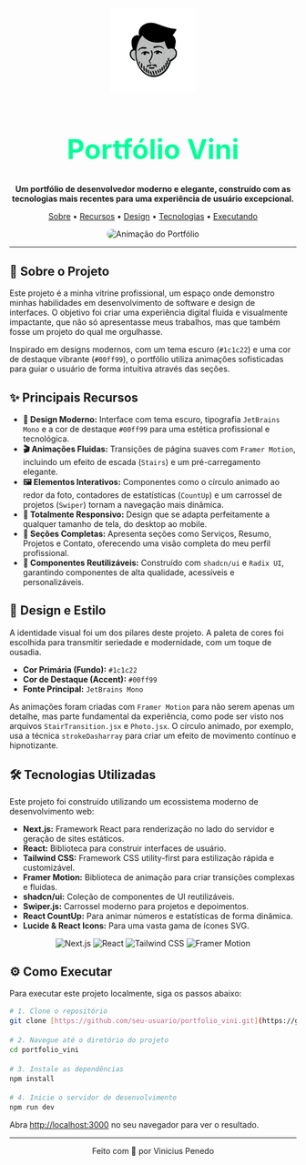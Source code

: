 <br/>
<div align="center">
  <img src="public/assets/face.png" width="150" alt="Logo">
  <h1 align="center" style="color: #00ff99; font-size: 3rem;">Portfólio Vini</h1>
  <p align="center">
    <strong>Um portfólio de desenvolvedor moderno e elegante, construído com as tecnologias mais recentes para uma experiência de usuário excepcional.</strong>
  </p>
  <p align="center">
    <a href="#-sobre-o-projeto">Sobre</a> •
    <a href="#-principais-recursos">Recursos</a> •
    <a href="#-design-e-estilo">Design</a> •
    <a href="#-tecnologias-utilizadas">Tecnologias</a> •
    <a href="#-como-executar">Executando</a>
  </p>
</div>

<div align="center">
  <img src="[https://i.imgur.com/8b1nZ9G.gif](https://media3.giphy.com/media/v1.Y2lkPTc5MGI3NjExdXB4d2c3MmF0eHl2ZjRrZjNxdmZpd3lvYmxoNHEwNTgzZGlsM2J1dCZlcD12MV9pbnRlcm5hbF9naWZfYnlfaWQmY3Q9Zw/VVvcpqq3R34dClYgee/giphy.gif)" alt="Animação do Portfólio" style="border-radius: 10px;"/>
</div>

---

## 🚀 Sobre o Projeto

Este projeto é a minha vitrine profissional, um espaço onde demonstro minhas habilidades em desenvolvimento de software e design de interfaces. O objetivo foi criar uma experiência digital fluida e visualmente impactante, que não só apresentasse meus trabalhos, mas que também fosse um projeto do qual me orgulhasse.

Inspirado em designs modernos, com um tema escuro (`#1c1c22`) e uma cor de destaque vibrante (`#00ff99`), o portfólio utiliza animações sofisticadas para guiar o usuário de forma intuitiva através das seções.

## ✨ Principais Recursos

- **🎨 Design Moderno:** Interface com tema escuro, tipografia `JetBrains Mono` e a cor de destaque `#00ff99` para uma estética profissional e tecnológica.
- **🎬 Animações Fluidas:** Transições de página suaves com `Framer Motion`, incluindo um efeito de escada (`Stairs`) e um pré-carregamento elegante.
- **🖼️ Elementos Interativos:** Componentes como o círculo animado ao redor da foto, contadores de estatísticas (`CountUp`) e um carrossel de projetos (`Swiper`) tornam a navegação mais dinâmica.
- **📱 Totalmente Responsivo:** Design que se adapta perfeitamente a qualquer tamanho de tela, do desktop ao mobile.
- **📂 Seções Completas:** Apresenta seções como Serviços, Resumo, Projetos e Contato, oferecendo uma visão completa do meu perfil profissional.
- **💼 Componentes Reutilizáveis:** Construído com `shadcn/ui` e `Radix UI`, garantindo componentes de alta qualidade, acessíveis e personalizáveis.

## 🎨 Design e Estilo

A identidade visual foi um dos pilares deste projeto. A paleta de cores foi escolhida para transmitir seriedade e modernidade, com um toque de ousadia.

- **Cor Primária (Fundo):** `#1c1c22`
- **Cor de Destaque (Accent):** `#00ff99`
- **Fonte Principal:** `JetBrains Mono`

As animações foram criadas com `Framer Motion` para não serem apenas um detalhe, mas parte fundamental da experiência, como pode ser visto nos arquivos `StairTransition.jsx` e `Photo.jsx`. O círculo animado, por exemplo, usa a técnica `strokeDasharray` para criar um efeito de movimento contínuo e hipnotizante.

## 🛠️ Tecnologias Utilizadas

Este projeto foi construído utilizando um ecossistema moderno de desenvolvimento web:

- **Next.js:** Framework React para renderização no lado do servidor e geração de sites estáticos.
- **React:** Biblioteca para construir interfaces de usuário.
- **Tailwind CSS:** Framework CSS utility-first para estilização rápida e customizável.
- **Framer Motion:** Biblioteca de animação para criar transições complexas e fluidas.
- **shadcn/ui:** Coleção de componentes de UI reutilizáveis.
- **Swiper.js:** Carrossel moderno para projetos e depoimentos.
- **React CountUp:** Para animar números e estatísticas de forma dinâmica.
- **Lucide & React Icons:** Para uma vasta gama de ícones SVG.

<div align="center">
  <img src="https://img.shields.io/badge/Next.js-000000?style=for-the-badge&logo=next.js&logoColor=white" alt="Next.js"/>
  <img src="https://img.shields.io/badge/React-20232A?style=for-the-badge&logo=react&logoColor=61DAFB" alt="React"/>
  <img src="https://img.shields.io/badge/Tailwind_CSS-38B2AC?style=for-the-badge&logo=tailwind-css&logoColor=white" alt="Tailwind CSS"/>
  <img src="https://img.shields.io/badge/Framer_Motion-0055FF?style=for-the-badge&logo=framer&logoColor=white" alt="Framer Motion"/>
</div>

## ⚙️ Como Executar

Para executar este projeto localmente, siga os passos abaixo:

```bash
# 1. Clone o repositório
git clone [https://github.com/seu-usuario/portfolio_vini.git](https://github.com/seu-usuario/portfolio_vini.git)

# 2. Navegue até o diretório do projeto
cd portfolio_vini

# 3. Instale as dependências
npm install

# 4. Inicie o servidor de desenvolvimento
npm run dev
```

Abra [http://localhost:3000](http://localhost:3000) no seu navegador para ver o resultado.

---
<p align="center">
  Feito com 💚 por Vinicius Penedo
</p>

